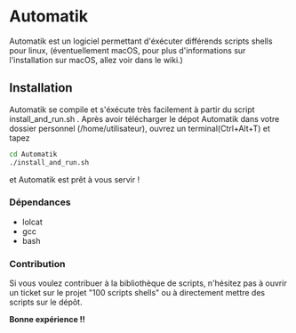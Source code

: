 # Automatik

Automatik est un logiciel permettant d'éxécuter différends scripts shells pour linux, (éventuellement macOS, pour plus d'informations sur l'installation sur macOS, allez voir dans le wiki.)

## Installation 

Automatik se compile et s'éxécute très facilement à partir du script install_and_run.sh .
Après avoir télécharger le dépot Automatik dans votre dossier personnel (/home/utilisateur), ouvrez un terminal(Ctrl+Alt+T) et tapez
```bash
cd Automatik
./install_and_run.sh
```
et Automatik est prêt à vous servir !

### Dépendances 

* lolcat
* gcc
* bash

### Contribution

Si vous voulez contribuer à la bibliothèque de scripts, n'hésitez pas à ouvrir un ticket sur le projet "100 scripts shells" ou à directement mettre des scripts sur le dépôt.





**Bonne expérience !!**




